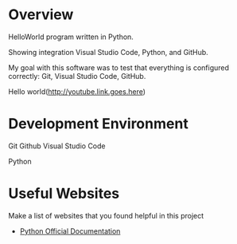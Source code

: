 # Overview

HelloWorld program written in Python.

Showing integration Visual Studio Code, Python, and GitHub.

My goal with this software was to test that everything is configured correctly: Git, Visual Studio Code, GitHub.


Hello world(http://youtube.link.goes.here)

# Development Environment

Git 
Github
Visual Studio Code

Python

# Useful Websites

Make a list of websites that you found helpful in this project
* [Python Official Documentation](https://docs.python.org/3/)